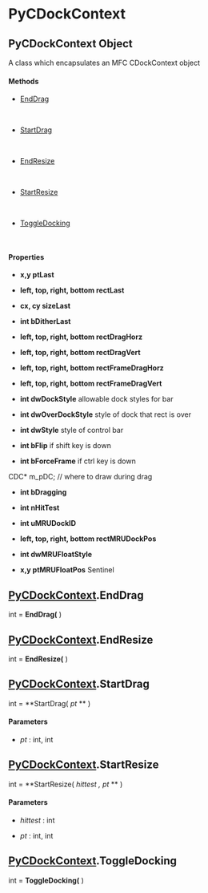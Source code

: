 # PyCDockContext

## PyCDockContext Object

A class which encapsulates an MFC CDockContext object

#### Methods


  - [EndDrag](PyCDockContext.md#pycdockcontextenddrag)

    &nbsp;

  - [StartDrag](PyCDockContext.md#pycdockcontextstartdrag)

    &nbsp;

  - [EndResize](PyCDockContext.md#pycdockcontextendresize)

    &nbsp;

  - [StartResize](PyCDockContext.md#pycdockcontextstartresize)

    &nbsp;

  - [ToggleDocking](PyCDockContext.md#pycdockcontexttoggledocking)

    &nbsp;

#### Properties

  -  **x,y ptLast** 
    

  -  **left, top, right, bottom rectLast** 
    

  -  **cx, cy sizeLast** 
    

  -  **int bDitherLast** 
    

  -  **left, top, right, bottom rectDragHorz** 
    

  -  **left, top, right, bottom rectDragVert** 
    

  -  **left, top, right, bottom rectFrameDragHorz** 
    

  -  **left, top, right, bottom rectFrameDragVert** 
    

  -  **int dwDockStyle** 
    allowable dock styles for bar

  -  **int dwOverDockStyle** 
    style of dock that rect is over

  -  **int dwStyle** 
    style of control bar

  -  **int bFlip** 
    if shift key is down

  -  **int bForceFrame** 
    if ctrl key is down 

CDC\* m\_pDC;                 // where to draw during drag

  -  **int bDragging** 
    

  -  **int nHitTest** 
    

  -  **int uMRUDockID** 
    

  -  **left, top, right, bottom rectMRUDockPos** 
    

  -  **int dwMRUFloatStyle** 
    

  -  **x,y ptMRUFloatPos** 
    Sentinel

## [PyCDockContext](#pycdockcontext)\.EndDrag

int \= **EndDrag\(** \)


## [PyCDockContext](#pycdockcontext)\.EndResize

int \= **EndResize\(** \)


## [PyCDockContext](#pycdockcontext)\.StartDrag

int \= **StartDrag\( *pt* ** \)


#### Parameters


  -  *pt* : int, int

    

## [PyCDockContext](#pycdockcontext)\.StartResize

int \= **StartResize\( *hittest*  *, pt* ** \)


#### Parameters


  -  *hittest* : int

    

  -  *pt* : int, int

    

## [PyCDockContext](#pycdockcontext)\.ToggleDocking

int \= **ToggleDocking\(** \)
